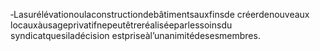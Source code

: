 ‐Lasurélévationoulaconstructiondebâtimentsauxfinsde créerdenouveaux locauxàusageprivatifnepeutêtreréaliséeparlessoinsdu syndicatquesiladécision estpriseàl’unanimitédesesmembres.